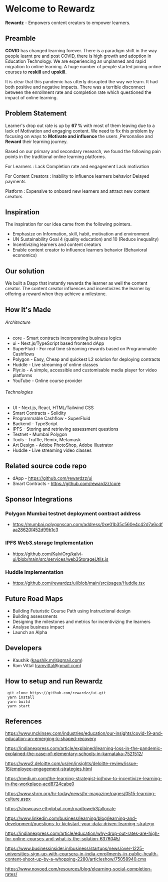 # Welcome to Rewardz
**Rewardz** - Empowers content creators to empower learners.

## Preamble 

**COVID** has changed learning forever. There is a paradigm shift in the way people learnt pre and post COVID, there is high growth and adoption in Education Technology. We are experiencing an unplanned and rapid migration to online learning. A huge number of people started joining online courses to **reskill** and **upskill**.

It is clear that this pandemic has utterly disrupted the way we learn. It had both positive and negative impacts. There was a terrible disconnect between the enrollment rate and completion rate which questioned the impact of online learning.

## Problem Statement

Learner's drop out rate is up by **67 %** with most of them leaving due to a lack of Motivation and engaging content. We need to fix this problem by focusing on ways to **Motivate and influence** the users ,Personalise and **Reward** their learning journey.

Based on our primary and secondary research, we found the following pain points in the traditional online learning platforms.

For Learners :
Lack Completion rate and engagement
Lack motivation

For Content Creators :
Inability to influence learners behavior
Delayed payments

Platform :
Expensive to onboard new learners and attract new content creators

## Inspiration

The inspiration for our idea came from the following pointers.

* Emphasize on Information, skill, habit, motivation and environment
* UN Sustainability Goal 4 (quality education) and 10 (Reduce inequality)
* Incentivizing learners and content creators
* Enable content creator to influence learners behavior (Behavioral economics)

## Our solution
We built a Dapp that instantly rewards the learner as well the content creator.
The content creator influences and incentivizes the learner by offering a reward
when they achieve a milestone.

## How It's Made

###### Architecture

- core - Smart contracts incorporating business logics
- ui - Next.js/TypeScript based frontend dApp
- SuperFluid - For real time streaming rewards based on Programmable Cashflows
- Polygon - Easy, Cheap and quickest L2 solution for deploying contracts
- Huddle - Live streaming of online classes
- Plyr.io - A simple, accessible and customisable media player for video platforms
- YouTube - Online course provider

###### Technologies

- UI - Next.js, React, HTML/Tailwind CSS
- Smart Contracts - Solidity
- Programmable Cashflow - SuperFluid
- Backend - TypeScript
- IPFS - Storing and retrieving assessment questions
- Testnet - Mumbai Polygon
- Tools - Truffle, Remix, Metamask
- Art Design - Adobe PhotoShop, Adobe Illustrator
- Huddle - Live streaming video classes

## Related source code repo

* dApp - https://github.com/rewardzz/ui
* Smart Contracts - https://github.com/rewardzz/core

## Sponsor Integrations
### Polygon Mumbai testnet deployment contract address
- https://mumbai.polygonscan.com/address/0xe01b35c560e4c42d7a6cdfaa28620f452d99b1c3

### IPFS Web3.storage Implementation
- https://github.com/KalviOrg/kalvi-ui/blob/main/src/services/web3StorageUtils.js

### Huddle Implementation
- https://github.com/rewardzz/ui/blob/main/src/pages/Huddle.tsx

##  Future Road Maps

* Building Futuristic Course Path using Instructional design
* Building assessments
* Designing the milestones and metrics for incentivizing the learners
* Analyse business impact
* Launch an Alpha 

## Developers

* Kaushik (kaushik.mrl@gmail.com)
* Ram Vittal (ramvittal@gmail.com)


## How to setup and run Rewardz
```
 git clone https://github.com/rewardzz/ui.git
 yarn install
 yarn build
 yarn start

```

## References

https://www.mckinsey.com/industries/education/our-insights/covid-19-and-education-an-emerging-k-shaped-recovery

https://indianexpress.com/article/explained/learning-loss-in-the-pandemic-explained-the-case-of-elementary-schools-in-karnataka-7521512/

https://www2.deloitte.com/us/en/insights/deloitte-review/issue-16/employee-engagement-strategies.html

https://medium.com/the-learning-strategist-iq/how-to-incentivize-learning-in-the-workplace-acd8724cabe0

https://www.shrm.org/hr-today/news/hr-magazine/pages/0515-learning-culture.aspx

https://showcase.ethglobal.com/roadtoweb3/allocate

https://www.linkedin.com/business/learning/blog/learning-and-development/questions-to-kickstart-your-data-driven-learning-strategy

https://indianexpress.com/article/education/why-drop-out-rates-are-high-for-online-courses-and-what-is-the-solution-6376045/

https://www.businessinsider.in/business/startups/news/over-1225-universities-sign-up-with-coursera-in-india-enrollments-in-public-health-content-shoot-up-by-a-whopping-2280/articleshow/75058940.cms

https://www.novoed.com/resources/blog/elearning-social-completion-rates/
